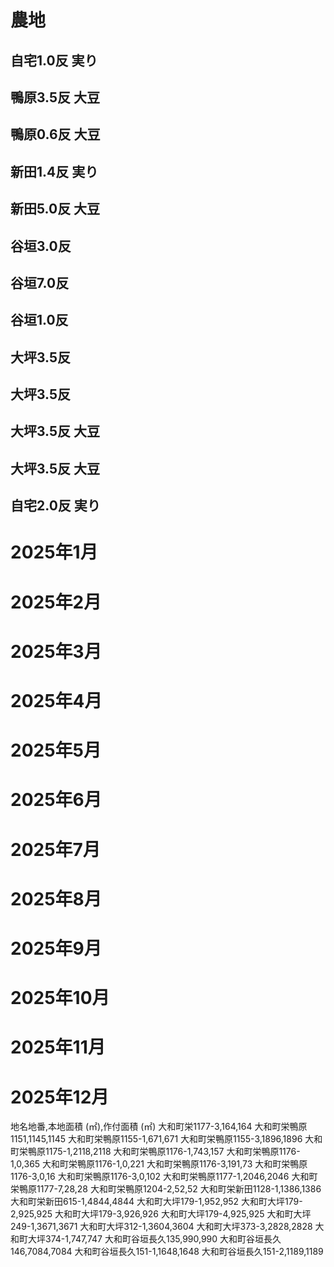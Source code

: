 
# 農地
## 自宅1.0反 実り
## 鴨原3.5反 大豆
## 鴨原0.6反 大豆
## 新田1.4反 実り
## 新田5.0反 大豆
## 谷垣3.0反
## 谷垣7.0反
## 谷垣1.0反
## 大坪3.5反
## 大坪3.5反 
## 大坪3.5反 大豆
## 大坪3.5反 大豆
## 自宅2.0反 実り

# 2025年1月
# 2025年2月
# 2025年3月
# 2025年4月
# 2025年5月
# 2025年6月
# 2025年7月
# 2025年8月
# 2025年9月
# 2025年10月
# 2025年11月
# 2025年12月

地名地番,本地面積 (㎡),作付面積 (㎡)
大和町栄1177-3,164,164
大和町栄鴨原1151,1145,1145
大和町栄鴨原1155-1,671,671
大和町栄鴨原1155-3,1896,1896
大和町栄鴨原1175-1,2118,2118
大和町栄鴨原1176-1,743,157
大和町栄鴨原1176-1,0,365
大和町栄鴨原1176-1,0,221
大和町栄鴨原1176-3,191,73
大和町栄鴨原1176-3,0,16
大和町栄鴨原1176-3,0,102
大和町栄鴨原1177-1,2046,2046
大和町栄鴨原1177-7,28,28
大和町栄鴨原1204-2,52,52
大和町栄新田1128-1,1386,1386
大和町栄新田615-1,4844,4844
大和町大坪179-1,952,952
大和町大坪179-2,925,925
大和町大坪179-3,926,926
大和町大坪179-4,925,925
大和町大坪249-1,3671,3671
大和町大坪312-1,3604,3604
大和町大坪373-3,2828,2828
大和町大坪374-1,747,747
大和町谷垣長久135,990,990
大和町谷垣長久146,7084,7084
大和町谷垣長久151-1,1648,1648
大和町谷垣長久151-2,1189,1189